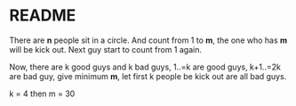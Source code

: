 # README #

There are **n** people sit in a circle. And count from 1 to **m**, the one who has **m** will be kick out. Next guy start to count from 1 again.

Now, there are k good guys and k bad guys, 1..=k are good guys, k+1..=2k are bad guy, give minimum **m**, let first k people be kick out are all bad guys. 

k = 4
then
m = 30
